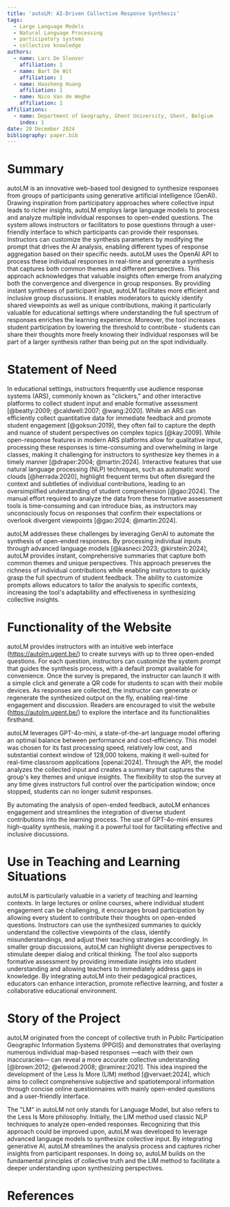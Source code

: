 ```yaml
---
title: 'autoLM: AI-Driven Collective Response Synthesis'
tags:
  - Large Language Models
  - Natural Language Processing
  - participatory systems
  - collective knowledge
authors:
  - name: Lars De Sloover
    affiliation: 1
  - name: Bart De Wit
    affiliation: 1
  - name: Haosheng Huang
    affiliation: 1
  - name: Nico Van de Weghe
    affiliation: 1
affiliations:
  - name: Department of Geography, Ghent University, Ghent, Belgium
    index: 1
date: 20 December 2024
bibliography: paper.bib
---
```


# Summary

autoLM is an innovative web-based tool designed to synthesize responses from groups of participants using generative artificial intelligence (GenAI). Drawing inspiration from participatory approaches where collective input leads to richer insights, autoLM employs large language models to process and analyze multiple individual responses to open-ended questions. The system allows instructors or facilitators to pose questions through a user-friendly interface to which participants can provide their responses. Instructors can customize the synthesis parameters by modifying the prompt that drives the AI analysis, enabling different types of response aggregation based on their specific needs. autoLM uses the OpenAI API to process these individual responses in real-time and generate a synthesis that captures both common themes and different perspectives. This approach acknowledges that valuable insights often emerge from analyzing both the convergence and divergence in group responses. By providing instant syntheses of participant input, autoLM facilitates more efficient and inclusive group discussions. It enables moderators to quickly identify shared viewpoints as well as unique contributions, making it particularly valuable for educational settings where understanding the full spectrum of responses enriches the learning experience. Moreover, the tool increases student participation by lowering the threshold to contribute - students can share their thoughts more freely knowing their individual responses will be part of a larger synthesis rather than being put on the spot individually.

# Statement of Need

In educational settings, instructors frequently use audience response systems (ARS), commonly known as "clickers," and other interactive platforms to collect student input and enable formative assessment [@beatty:2009; @caldwell:2007; @wang:2020]. While an ARS can efficiently collect quantitative data for immediate feedback and promote student engagement [@goksun:2019], they often fail to capture the depth and nuance of student perspectives on complex topics [@kay:2009]. While open-response features in modern ARS platforms allow for qualitative input, processing these responses is time-consuming and overwhelming in large classes, making it challenging for instructors to synthesize key themes in a timely manner [@draper:2004; @martin:2024]. Interactive features that use natural language processing (NLP) techniques, such as automatic word clouds [@herrada:2020], highlight frequent terms but often disregard the context and subtleties of individual contributions, leading to an oversimplified understanding of student comprehension [@gao:2024]. The manual effort required to analyze the data from these formative assessment tools is time-consuming and can introduce bias, as instructors may unconsciously focus on responses that confirm their expectations or overlook divergent viewpoints [@gao:2024; @martin:2024].

autoLM addresses these challenges by leveraging GenAI to automate the synthesis of open-ended responses. By processing individual inputs through advanced language models [@kasneci:2023; @kirstein:2024], autoLM provides instant, comprehensive summaries that capture both common themes and unique perspectives. This approach preserves the richness of individual contributions while enabling instructors to quickly grasp the full spectrum of student feedback. The ability to customize prompts allows educators to tailor the analysis to specific contexts, increasing the tool's adaptability and effectiveness in synthesizing collective insights.

# Functionality of the Website

autoLM provides instructors with an intuitive web interface (<https://autolm.ugent.be/>) to create surveys with up to three open-ended questions. For each question, instructors can customize the system prompt that guides the synthesis process, with a default prompt available for convenience. Once the survey is prepared, the instructor can launch it with a simple click and generate a QR code for students to scan with their mobile devices. As responses are collected, the instructor can generate or regenerate the synthesized output on the fly, enabling real-time engagement and discussion. Readers are encouraged to visit the website (<https://autolm.ugent.be/>) to explore the interface and its functionalities firsthand.

autoLM leverages GPT-4o-mini, a state-of-the-art language model offering an optimal balance between performance and cost-efficiency. This model was chosen for its fast processing speed, relatively low cost, and substantial context window of 128,000 tokens, making it well-suited for real-time classroom applications [openai:2024]. Through the API, the model analyzes the collected input and creates a summary that captures the group's key themes and unique insights. The flexibility to stop the survey at any time gives instructors full control over the participation window; once stopped, students can no longer submit responses.

By automating the analysis of open-ended feedback, autoLM enhances engagement and streamlines the integration of diverse student contributions into the learning process. The use of GPT-4o-mini ensures high-quality synthesis, making it a powerful tool for facilitating effective and inclusive discussions.

# Use in Teaching and Learning Situations

autoLM is particularly valuable in a variety of teaching and learning contexts. In large lectures or online courses, where individual student engagement can be challenging, it encourages broad participation by allowing every student to contribute their thoughts on open-ended questions. Instructors can use the synthesized summaries to quickly understand the collective viewpoints of the class, identify misunderstandings, and adjust their teaching strategies accordingly. In smaller group discussions, autoLM can highlight diverse perspectives to stimulate deeper dialog and critical thinking. The tool also supports formative assessment by providing immediate insights into student understanding and allowing teachers to immediately address gaps in knowledge. By integrating autoLM into their pedagogical practices, educators can enhance interaction, promote reflective learning, and foster a collaborative educational environment.

# Story of the Project

autoLM originated from the concept of collective truth in Public Participation Geographic Information Systems (PPGIS) and demonstrates that overlaying numerous individual map-based responses —each with their own inaccuracies— can reveal a more accurate collective understanding [@brown:2012; @elwood:2008; @ramirez:2021]. This idea inspired the development of the Less Is More (LIM) method [@vervaet:2024], which aims to collect comprehensive subjective and spatiotemporal information through concise online questionnaires with mainly open-ended questions and a user-friendly interface.

The "LM" in autoLM not only stands for Language Model, but also refers to the Less Is More philosophy. Initially, the LIM method used classic NLP techniques to analyze open-ended responses. Recognizing that this approach could be improved upon, autoLM was developed to leverage advanced language models to synthesize collective input. By integrating generative AI, autoLM streamlines the analysis process and captures richer insights from participant responses. In doing so, autoLM builds on the fundamental principles of collective truth and the LIM method to facilitate a deeper understanding upon synthesizing perspectives.

# References
